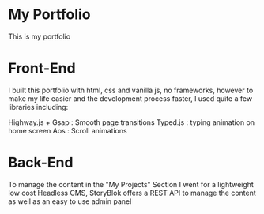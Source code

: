 # My Portfolio
This is my portfolio

# Front-End
I built this portfolio with html, css and vanilla js, no frameworks, however to make my life easier and the development process faster, I used quite a few libraries including:

Highway.js + Gsap : Smooth page transitions
Typed.js : typing animation on home screen
Aos : Scroll animations

# Back-End
To manage the content in the "My Projects" Section I went for a lightweight low cost Headless CMS, StoryBlok offers a REST API to manage the content as well as an easy to use admin panel
